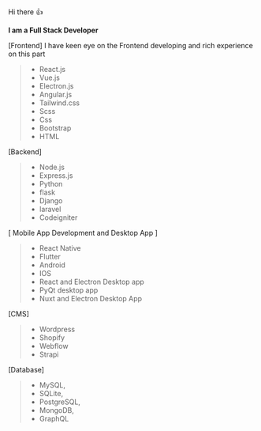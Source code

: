 Hi there :+1:

**I am a Full Stack Developer**

[Frontend]
I have keen eye on the Frontend developing and rich experience on this part

> - React.js
> - Vue.js
> - Electron.js
> - Angular.js
> - Tailwind.css
> - Scss
> - Css
> - Bootstrap
> - HTML

[Backend]

> - Node.js
> - Express.js
> - Python
> - flask
> - Django
> - laravel
> - Codeigniter

[ Mobile App Development and Desktop App ]

> - React Native
> - Flutter
> - Android
> - IOS
> - React and Electron Desktop app
> - PyQt desktop app
> - Nuxt and Electron Desktop App

[CMS]

> - Wordpress
> - Shopify
> - Webflow
> - Strapi

[Database]
> - MySQL,
> - SQLite,
> - PostgreSQL,
> - MongoDB,
> - GraphQL
